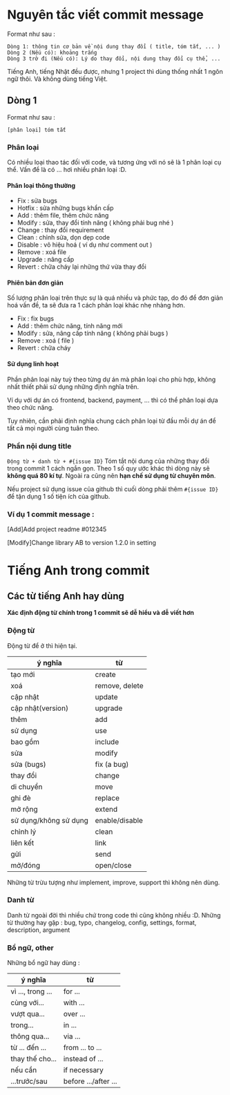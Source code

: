 # Nguyên tắc viết commit message
Format như sau : 
```
Dòng 1: thông tin cơ bản về nội dung thay đổi ( title, tóm tắt, ... )
Dòng 2 (Nếu có): khoảng trắng
Dòng 3 trở đi (Nếu có): Lý do thay đổi, nội dung thay đổi cụ thể, ... 
```

Tiếng Anh, tiếng Nhật đều được, nhưng 1 project thì dùng thống nhất 1 ngôn ngữ thôi. Và không dùng tiếng Việt.

## Dòng 1

Format như sau : 

`[phân loại] tóm tắt`

### Phân loại
Có nhiều loại thao tác đối với code, và tương ứng với nó sẽ là 1 phân loại cụ thể. Vấn đề là có ... hơi nhiều phân loại :D. 

####  Phân loại thông thường
* Fix : sửa bugs
* Hotfix : sửa những bugs khẩn cấp
* Add : thêm file, thêm chức năng
* Modify : sửa, thay đổi tính năng ( không phải bug nhé )
* Change : thay đổi requirement
* Clean : chỉnh sửa, dọn dẹp code
* Disable : vô hiệu hoá ( ví dụ như comment out )
* Remove : xoá file 
* Upgrade : nâng cấp
* Revert : chữa cháy lại những thứ vừa thay đổi

#### Phiên bản đơn giản
Số lượng phân loại trên thực sự là quá nhiều và phức tạp, do đó để đơn giản hoá vấn đề, ta sẽ đưa ra 1 cách phân loại khác nhẹ nhàng hơn.
* Fix : fix bugs
* Add : thêm chức năng, tính năng mới
* Modify : sửa, nâng cấp tính năng ( không phải bugs )
* Remove : xoá ( file )
* Revert : chữa cháy

#### Sử dụng linh hoạt
Phần phân loại này tuỳ theo từng dự án mà phân loại cho phù hợp, không nhất thiết phải sử dụng những định nghĩa trên.

Ví dụ với dự án có frontend, backend, payment, ... thì có thể phân loại dựa theo chức năng.

Tuy nhiên, cần phải định nghĩa chung cách phân loại từ đầu mỗi dự án để tất cả mọi người cùng tuân theo.

### Phần nội dung title
`Động từ + danh từ + #{issue ID}`
Tóm tắt nội dung của những thay đổi trong commit 1 cách ngắn gọn. Theo 1 số quy ước khác thì dòng này sẽ **không quá 80 kí tự**. Ngoài ra cũng nên **hạn chế sử dụng từ chuyên môn**. 

Nếu project sử dụng issue của github thì cuối dòng phải thêm `#{issue ID}` để tận dụng 1 số tiện ích của github. 

### Ví dụ 1 commit message :

[Add]Add project readme #012345

[Modify]Change library AB to version 1.2.0 in setting



# Tiếng Anh trong commit 
## Các từ tiếng Anh hay dùng

**Xác định động từ chính trong 1 commit sẽ dễ hiểu và dễ viết hơn**

### Động từ

Động từ để ở thì hiện tại. 

| ý nghĩa               | từ             |
| --------------------- | -------------- |
| tạo mới               | create         |
| xoá                   | remove, delete |
| cập nhật              | update         |
| cập nhật(version)     | upgrade        |
| thêm                  | add            |
| sử dụng               | use            |
| bao gồm               | include        |
| sửa                   | modify         |
| sửa (bugs)            | fix (a bug)    |
| thay đổi              | change         |
| di chuyển             | move           |
| ghi đè                | replace        |
| mở rộng               | extend         |
| sử dụng/không sử dụng | enable/disable |
| chỉnh lý              | clean          |
| liên kết              | link           |
| gửi                   | send           |
| mở/đóng               | open/close     |

Những từ trừu tượng như implement, improve, support thì không nên dùng. 

### Danh từ
Danh từ ngoài đời thì nhiều chứ trong code thì cũng không nhiều :D. 
Những từ thường hay gặp : 
bug, typo, changelog, config, settings, format, description, argument

### Bổ ngữ, other

Những bổ ngữ hay dùng : 

| ý nghĩa           | từ                   |
| ----------------- | -------------------- |
| vì ..., trong ... | for ...              |
| cùng với...       | with ...             |
| vượt qua...       | over ...             |
| trong...          | in ...               |
| thông qua...      | via ...              |
| từ ... đến ...    | from ... to ...      |
| thay thế cho...   | instead of ...       |
| nếu cần           | if necessary         |
| ...trước/sau      | before .../after ... |

